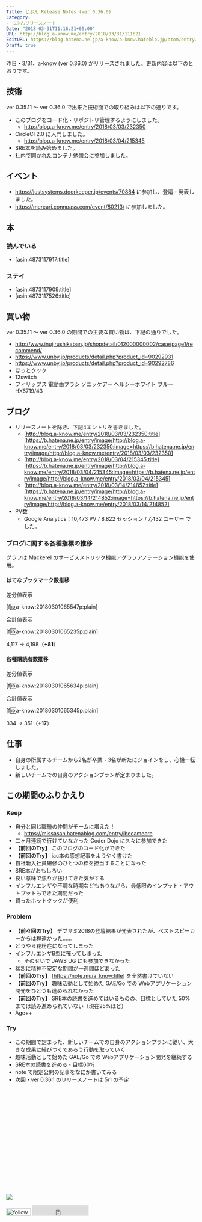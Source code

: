 ```yaml
---
Title: じぶん Release Notes (ver 0.36.0)
Category:
- じぶんリリースノート
Date: "2018-03-31T11:16:21+09:00"
URL: http://blog.a-know.me/entry/2018/03/31/111621
EditURL: https://blog.hatena.ne.jp/a-know/a-know.hateblo.jp/atom/entry/17391345971630982541
Draft: true
---
```


昨日・3/31、a-know (ver 0.36.0) がリリースされました。更新内容は以下のとおりです。


<!-- more -->


## 技術
ver 0.35.11 〜 ver 0.36.0 で出来た技術面での取り組みは以下の通りです。

- このブログをコード化・リポジトリ管理するようにしました。
    - http://blog.a-know.me/entry/2018/03/03/232350
- CircleCI 2.0 に入門しました。
    - http://blog.a-know.me/entry/2018/03/04/215345
- SRE本を読み始めました。
- 社内で開かれたコンテナ勉強会に参加しました。

## イベント
- https://justsystems.doorkeeper.jp/events/70884 に参加し、登壇・発表しました。
- https://mercari.connpass.com/event/80213/ に参加しました。


## 本
### 読んでいる
- [asin:4873117917:title]

### ステイ
* [asin:4873117909:title]
* [asin:4873117526:title]


## 買い物
ver 0.35.11 〜 ver 0.36.0 の期間での主要な買い物は、下記の通りでした。

- http://www.inujirushikaban.jp/shopdetail/012000000002/case/page1/recommend/
- https://www.unby.jp/products/detail.php?product_id=90292931
- https://www.unby.jp/products/detail.php?product_id=90292786
- ほっとクック
- 12switch
- フィリップス 電動歯ブラシ ソニッケアー ヘルシーホワイト ブルー HX6719/43

## ブログ
* リリースノートを除き、下記4エントリを書きました。
    * [http://blog.a-know.me/entry/2018/03/03/232350:title][https://b.hatena.ne.jp/entry/image/http://blog.a-know.me/entry/2018/03/03/232350:image=https://b.hatena.ne.jp/entry/image/http://blog.a-know.me/entry/2018/03/03/232350]
    * [http://blog.a-know.me/entry/2018/03/04/215345:title][https://b.hatena.ne.jp/entry/image/http://blog.a-know.me/entry/2018/03/04/215345:image=https://b.hatena.ne.jp/entry/image/http://blog.a-know.me/entry/2018/03/04/215345]
    * [http://blog.a-know.me/entry/2018/03/14/214852:title][https://b.hatena.ne.jp/entry/image/http://blog.a-know.me/entry/2018/03/14/214852:image=https://b.hatena.ne.jp/entry/image/http://blog.a-know.me/entry/2018/03/14/214852]
* PV数
    * Google Analytics：10,473 PV / 8,822 セッション / 7,432 ユーザー でした。


### ブログに関する各種指標の推移

グラフは Mackerel のサービスメトリック機能／グラフアノテーション機能を使用。

#### はてなブックマーク数推移

差分値表示

[f:id:a-know:20180301065547p:plain]

合計値表示

[f:id:a-know:20180301065235p:plain]

4,117 → 4,198（<b>+81</b>）


#### 各種購読者数推移

差分値表示

[f:id:a-know:20180301065634p:plain]

合計値表示

[f:id:a-know:20180301065345p:plain]


334 → 351（<b>+17</b>）


## 仕事
- 自身の所属するチームから2名が卒業・3名が新たにジョインをし、心機一転しました。
- 新しいチームでの自身のアクションプランが定まりました。



## この期間のふりかえり
### Keep
- 自分と同じ職種の仲間がチームに増えた！
    - https://missasan.hatenablog.com/entry/ibecamecre
- 二ヶ月連続で行けていなかった Coder Dojo に久々に参加できた
- **【前回のTry】** このブログのコード化ができた
- **【前回のTry】** iac本の感想記事をようやく書けた
- 自社新入社員研修のひとつの枠を担当することになった
- SRE本がおもしろい
- 良い意味で焦りが抜けてきた気がする
- インフルエンザや不調な時期などもありながら、最低限のインプット・アウトプットもできた期間だった
- 買ったホットクックが便利


### Problem
- **【前々回のTry】** デブサミ2018の登壇結果が発表されたが、ベストスピーカーからは程遠かった......
- どうやら花粉症になってしまった
- インフルエンザB型に罹ってしまった
    - そのせいで JAWS UG にも参加できなかった
- 猛烈に精神不安定な期間が一週間ほどあった
- **【前回のTry】** [https://note.mu/a_know:title] を全然書けていない
- **【前回のTry】** 趣味活動として始めた GAE/Go での Webアプリケーション開発をひとつも進められなかった
- **【前回のTry】** SRE本の読書を進めてはいるものの、目標としていた 50% までは読み進められていない（現在25%ほど）
- Age++



### Try
- この期間で定まった、新しいチームでの自身のアクションプランに従い、大きな成果に結びつくであろう行動を取っていく
- 趣味活動として始めた GAE/Go での Webアプリケーション開発を継続する
- SRE本の読書を進める・目標60%
- note で限定公開の記事をなにか書いてみる
- 次回・ver 0.36.1 のリリースノートは 5/1 の予定



<div>
<br>
<script async src="//pagead2.googlesyndication.com/pagead/js/adsbygoogle.js"></script>
<!-- article-bottom2 -->
<ins class="adsbygoogle"
     style="display:inline-block;width:300px;height:250px"
     data-ad-client="ca-pub-3463034538369189"
     data-ad-slot="5274552934"></ins>
<script>
(adsbygoogle = window.adsbygoogle || []).push({});
</script>

<a href="http://bit.ly/grassgraph" target='blank' rel="nofollow"><img src="https://cdn-ak.f.st-hatena.com/images/fotolife/a/a-know/20170405/20170405220342.png"></a>
<br>
</div>

<div>
<a href='http://cloud.feedly.com/#subscription%2Ffeed%2Fhttp%3A%2F%2Fblog.a-know.me%2Ffeed'  target='blank'><img id='feedlyFollow' src='http://s3.feedly.com/img/follows/feedly-follow-rectangle-volume-small_2x.png' alt='follow us in feedly' width='65' height='20'></a>



<iframe src="http://blog.hatena.ne.jp/a-know/a-know.hateblo.jp/subscribe/iframe" allowtransparency="true" frameborder="0" scrolling="no" width="150" height="28"></iframe>
</div>
